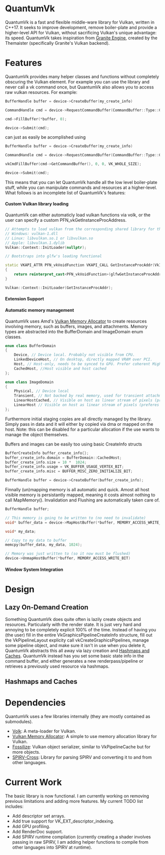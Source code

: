 # QuantumVk
QuantumVk is a fast and flexible middle-ware library for Vulkan, written in C++17. It seeks to improve
development, remove boiler-plate and provide a higher-level API for Vulkan, without sacrificing Vulkan's unique advantage: its speed.
QuantumVk takes inspiration from [Granite Engine](https://github.com/Themaister/Granite), created by the Themaister
(specifically Granite's Vulkan backend).

# Features
QuantumVk provides many helper classes and functions without completely obscuring the Vulkan element. For example you can use the library 
and never call a vk command once, but QuantumVk also allows you to access raw vulkan resources. For example:
```c++
BufferHandle buffer = device->CreateBuffer(my_create_info)

CommandHandle cmd = device->RequestCommandBuffer(CommandBuffer::Type::Generic)

cmd->FillBuffer(*buffer, 0);

device->Submit(cmd);
```
can just as easily be acomplished using 

```c++
BufferHandle buffer = device->CreateBuffer(my_create_info)

CommandHandle cmd = device->RequestCommandBuffer(CommandBuffer::Type::Generic)

vkCmdFillBuffer(cmd->GetCommandBuffer(), 0, 0, VK_WHOLE_SIZE);

device->Submit(cmd);
```

This means that you can let QuantumVk handle all the low level boiler-plate stuff, while you can manipulate commands and resources at a higher-level.
What follows is an incomplete list of QuantumVk's features:

#### Custom Vulkan library loading
QuantumVk can either automaticly load vulkan functions via volk, or the user can specify a custom PFN_vkGetInstanceProcAddress.
```c++
// Attempts to load vulkan from the corresponding shared library for the platform
// Windows: vulkan-1.dll
// Linux: libvulkan.so.1 or libvulkan.so
// Apple: libvulkan.1.dylib
Vulkan::Context::InitLoader(nullptr);

// Bootstraps into glfw's loading functional

static VKAPI_ATTR PFN_vkVoidFunction VKAPI_CALL GetInstanceProcAddr(VkInstance instance, const char *name)
{
	return reinterpret_cast<PFN_vkVoidFunction>(glfwGetInstanceProcAddress(instance, name));
}

Vulkan::Context::InitLoader(GetInstanceProcAddr);

```

#### Extension Support

#### Automatic memory management
QuantumVk uses Amd's [Vulkan Memory Allocator](https://github.com/GPUOpen-LibrariesAndSDKs/VulkanMemoryAllocator) to create
resources involving memory, such as buffers, images, and attachments. Memory types are abstracted into the BufferDomain and ImageDomain
enum classes.
```c++
enum class BufferDomain
{
	Device, // Device local. Probably not visible from CPU.
	LinkedDeviceHost, // On desktop, directly mapped VRAM over PCI.
	Host, // Host-only, needs to be synced to GPU. Prefer coherent Might be device local as well on iGPUs.
	CachedHost, //Host visible and host cached
};

enum class ImageDomain
{
	Physical, // Device local
	Transient, // Not backed by real memory, used for transient attachments
	LinearHostCached, // Visible on host as linear stream of pixels (preferes to be cached)
	LinearHost // Visible on host as linear stream of pixels (preferes to be coherent)
};
```

Furthermore initial staging copies are all directly managed by the library. Simply pass in data and it will either by copied via dma or mapped on the host.
Note: this can be disabled for a particular allocation if the use wants to manage the object themselves.

Buffers and images can be easily too using basic CreateInfo structs
```c++
BufferCreateInfo buffer_create_info{};
buffer_create_info.domain = BufferDomain::CachedHost;
buffer_create_info.size = 10 *  1024;
buffer_create_info.usage = VK_BUFFER_USAGE_VERTEX_BIT;
buffer_create_info.misc = BUFFER_MISC_ZERO_INITIALIZE_BIT;

BufferHandle buffer = device->CreateBuffer(buffer_create_info);
```

Finnally (un)mapping memory is all automatic and quick. Amost all host visible memory is persistantly mapped, meaning it costs almost nothing
to call MapMemory(). Invalidation and Flushing are automatically taken care of.

```c++
BufferHandle buffer;

// This memory is going to be written to (no need to invalidate)
void* buffer_data = device->MapHostBuffer(*buffer, MEMORY_ACCESS_WRITE_BIT);

void* my_data;

// Copy to my data to buffer
memcpy(buffer_data, my_data, 1024);

// Memory was just written to (so it now must be flushed)
device->UnmapHostBuffer(*buffer, MEMORY_ACCESS_WRITE_BIT)

```
#### Window System Integration

# Design

## Lazy On-Demand Creation
Something QuantumVk does quite often is lazily create objects and resources. Particularly with the render state. It is just very hard and annoying to be
completely explicit 100% of the time. Instead of having you (the user) fill in the entire VkGraphicsPipelineCreateInfo structure, fill out the VkPipelineLayout
explicity call vkCreateGraphicsPipelines, manage some pipeline object, and make sure it isn't in use when you delete it, QuantumVk abstracts this all away via 
lazy creation and [Hashmaps and Caches](#Hashmaps-and-Caches). QuantumVk instead has you set some basic state info in the command buffer, and either generates a
new renderpass/pipeline or retrieves a previously used resource via hashmaps.

## Hashmaps and Caches


# Dependencies
QuantumVk uses a few libraries internally (they are mostly contained as submodules).

- [Volk](https://github.com/zeux/volk): A meta-loader for Vulkan.
- [Vulkan Memory Allocator](https://github.com/GPUOpen-LibrariesAndSDKs/VulkanMemoryAllocator): A simple to use memory allocation library for Vulkan.
- [Fossilize](https://github.com/ValveSoftware/Fossilize): Vulkan object serializer, similar to VkPipelineCache but for more objects.
- [SPIRV-Cross](https://github.com/KhronosGroup/SPIRV-Cross): Library for parsing SPIRV and converting it to and from other languages.

# Current Work
The basic library is now functional. I am currently working on removing previous limitations and adding more features.
My current TODO list includes:

- Add descriptor set arrays.
- Add true support for VK_EXT_descriptor_indexing.
- Add GPU profiling.
- Add RenderDoc support.
- Add SPIRV runtime compilation (currently creating a shader involves passing in raw SPIRV, I am adding helper functions to compile from other languages into SPIRV at runtime).